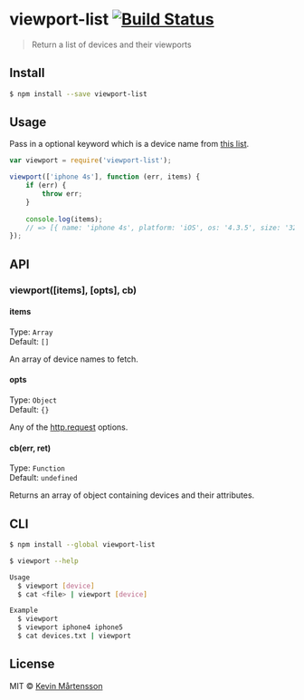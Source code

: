 # viewport-list [![Build Status](https://travis-ci.org/kevva/viewport-list.svg?branch=master)](https://travis-ci.org/kevva/viewport-list)

> Return a list of devices and their viewports

## Install

```bash
$ npm install --save viewport-list
```

## Usage

Pass in a optional keyword which is a device name from [this list](http://viewportsizes.com).

```js
var viewport = require('viewport-list');

viewport(['iphone 4s'], function (err, items) {
	if (err) {
		throw err;
	}
	
	console.log(items);
	// => [{ name: 'iphone 4s', platform: 'iOS', os: '4.3.5', size: '320x480', release: '2011-10' }]
});
```

## API

### viewport([items], [opts], cb)

#### items

Type: `Array`  
Default: `[]`

An array of device names to fetch.

#### opts

Type: `Object`  
Default: `{}`

Any of the [http.request](http://nodejs.org/api/http.html#http_http_request_options_callback) options.

#### cb(err, ret)

Type: `Function`  
Default: `undefined`

Returns an array of object containing devices and their attributes.

## CLI

```bash
$ npm install --global viewport-list
```

```bash
$ viewport --help

Usage
  $ viewport [device]
  $ cat <file> | viewport [device]

Example
  $ viewport
  $ viewport iphone4 iphone5
  $ cat devices.txt | viewport
```

## License

MIT © [Kevin Mårtensson](https://github.com/kevva)
